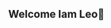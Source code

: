 ## Welcome Iam Leo👋

<!--
**Leonardoascencion/Leonardoascencion** is a ✨ _special_ ✨ repository because its `README.md` (this file) appears on your GitHub profile.

Here are some ideas to get you started:

- 🔭 I’m currently studing computer science at the Habana University
- 🌱 I’m currently in a perfection of my skill with advance knowledge that my career give to me
- 🤔 I’m looking for help to increase my number of projects
- 💬 Ask me about about anyting about my skills o previous works o wathever
- 📫 How to reach me: leonardoascencion130@gmail.com
- ⚡ Fun fact: I need to work, only money buy candys
-->
